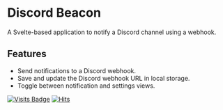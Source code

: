 # Discord Beacon

A Svelte-based application to notify a Discord channel using a webhook.

## Features

- Send notifications to a Discord webhook.
- Save and update the Discord webhook URL in local storage.
- Toggle between notification and settings views.

[![Visits Badge](https://badges.pufler.dev/visits/bl4ckswordsman/discord-beacon)](https://github.com/bl4ckswordsman)
[![Hits](https://hits.seeyoufarm.com/api/count/incr/badge.svg?url=https%3A%2F%2Fgithub.com%2Fbl4ckswordsman%2Fdiscord-beacon&count_bg=%2379C83D&title_bg=%23555555&icon=&icon_color=%23E7E7E7&title=Daily+hits&edge_flat=false)](https://hits.seeyoufarm.com/api/count/graph/dailyhits.svg?url=https://github.com/bl4ckswordsman/discord-beacon) <!-- 2024-09-13 -->